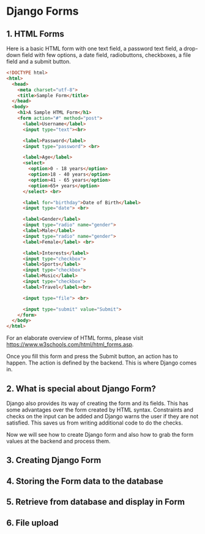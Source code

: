 
# Django Forms

## 1. HTML Forms

Here is a basic HTML form with one text field, a password text field, a drop-down field with few options, a date field, radiobuttons, checkboxes, a file field and a submit button.

```html
<!DOCTYPE html>
<html>
  <head>
    <meta charset="utf-8">
    <title>Sample Form</title>
  </head>
  <body>
  	<h1>A Sample HTML Form</h1>
    <form action="#" method="post">
      <label>Username</label>
      <input type="text"><br>

      <label>Password</label>
      <input type="password"> <br>

      <label>Age</label>
      <select>
        <option>0 - 18 years</option>
        <option>18 - 40 years</option>
        <option>41 - 65 years</option>
        <option>65+ years</option>
      </select> <br>

      <label for="birthday">Date of Birth</label>
      <input type="date"> <br>

      <label>Gender</label>
      <input type="radio" name="gender">
      <label>Male</label>
      <input type="radio" name="gender">
      <label>Female</label> <br>

      <label>Interests</label>
      <input type="checkbox">
      <label>Sports</label>
      <input type="checkbox">
      <label>Music</label>
      <input type="checkbox">
      <label>Travel</label><br>

      <input type="file"> <br>

      <input type="submit" value="Submit">
    </form>
  </body>
</html>
```

For an elaborate overview of HTML forms, please visit https://www.w3schools.com/html/html_forms.asp.

Once you fill this form and press the Submit button, an action has to happen. The action is defined by the backend. This is where Django comes in.

## 2. What is special about Django Form?

Django also provides its way of creating the form and its fields. This has some advantages over the form created by HTML syntax. Constraints and checks on the input can be added and Django warns the user if they are not satisfied. This saves us from writing additional code to do the checks.

Now we will see how to create Django form and also how to grab the form values at the backend and process them. 

## 3. Creating Django Form

## 4. Storing the Form data to the database

## 5. Retrieve from database and display in Form

## 6. File upload
